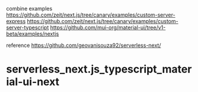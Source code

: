 
combine examples
    https://github.com/zeit/next.js/tree/canary/examples/custom-server-express
    https://github.com/zeit/next.js/tree/canary/examples/custom-server-typescript
    https://github.com/mui-org/material-ui/tree/v1-beta/examples/nextjs

reference
    https://github.com/geovanisouza92/serverless-next/



# serverless_next.js_typescript_material-ui-next
